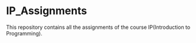 # IP_Assignments

This repository contains all the assignments of the course IP(Introduction to Programming).
